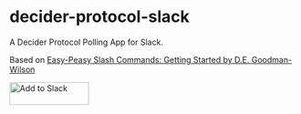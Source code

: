 # decider-protocol-slack
A Decider Protocol Polling App for Slack.

Based on [Easy-Peasy Slash Commands: Getting Started by D.E. Goodman-Wilson](https://medium.com/slack-developer-blog/easy-peasy-slash-commands-getting-started-c37ff3f14d3e)

<a href="https://slack.com/oauth/authorize?client_id=309073724082.324845493846&scope=commands,bot"><img alt="Add to Slack" height="40" width="139" src="https://platform.slack-edge.com/img/add_to_slack.png" srcset="https://platform.slack-edge.com/img/add_to_slack.png 1x, https://platform.slack-edge.com/img/add_to_slack@2x.png 2x" /></a>